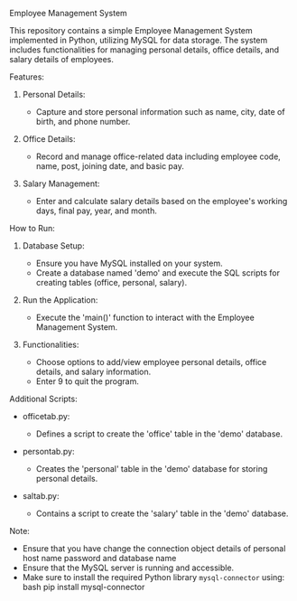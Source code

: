  Employee Management System

This repository contains a simple Employee Management System implemented in Python, utilizing MySQL for data storage. The system includes functionalities for managing personal details, office details, and salary details of employees.

 Features:
1. Personal Details:
   - Capture and store personal information such as name, city, date of birth, and phone number.

2. Office Details:
   - Record and manage office-related data including employee code, name, post, joining date, and basic pay.

3. Salary Management:
   - Enter and calculate salary details based on the employee's working days, final pay, year, and month.

 How to Run:
1. Database Setup:
   - Ensure you have MySQL installed on your system.
   - Create a database named 'demo' and execute the SQL scripts for creating tables (office, personal, salary).

2. Run the Application:
   - Execute the 'main()' function to interact with the Employee Management System.

3. Functionalities:
   - Choose options to add/view employee personal details, office details, and salary information.
   - Enter 9 to quit the program.

 Additional Scripts:
- officetab.py:
   - Defines a script to create the 'office' table in the 'demo' database.

- persontab.py:
   - Creates the 'personal' table in the 'demo' database for storing personal details.

- saltab.py:
   - Contains a script to create the 'salary' table in the 'demo' database.

 Note:
- Ensure that you have change the connection object details of personal host name password
  and database name
- Ensure that the MySQL server is running and accessible.
- Make sure to install the required Python library `mysql-connector` using:
  bash
  pip install mysql-connector
  
